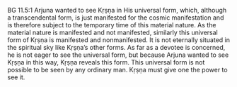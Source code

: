 BG 11.5:1	Arjuna wanted to see Kṛṣṇa in His universal form, which, although a transcendental form, is just manifested for the cosmic manifestation and is therefore subject to the temporary time of this material nature. As the material nature is manifested and not manifested, similarly this universal form of Kṛṣṇa is manifested and nonmanifested. It is not eternally situated in the spiritual sky like Kṛṣṇa’s other forms. As far as a devotee is concerned, he is not eager to see the universal form, but because Arjuna wanted to see Kṛṣṇa in this way, Kṛṣṇa reveals this form. This universal form is not possible to be seen by any ordinary man. Kṛṣṇa must give one the power to see it.